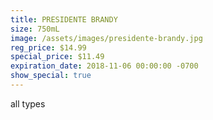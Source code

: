 ```yaml
---
title: PRESIDENTE BRANDY
size: 750mL
image: /assets/images/presidente-brandy.jpg
reg_price: $14.99
special_price: $11.49
expiration_date: 2018-11-06 00:00:00 -0700
show_special: true
---
```


all types